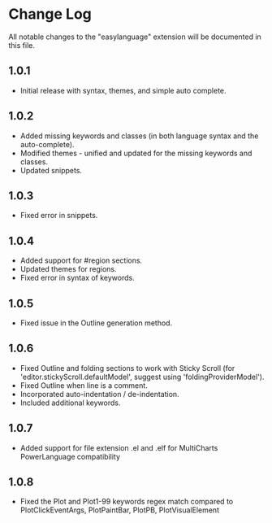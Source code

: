 # Change Log

All notable changes to the "easylanguage" extension will be documented in this file.


## 1.0.1

- Initial release with syntax, themes, and simple auto complete.


## 1.0.2

- Added missing keywords and classes (in both language syntax and the auto-complete). 
- Modified themes - unified and updated for the missing keywords and classes. 
- Updated snippets. 


## 1.0.3 
- Fixed error in snippets. 


## 1.0.4
 - Added support for #region sections. 
 - Updated themes for regions.
 - Fixed error in syntax of keywords. 


## 1.0.5
 - Fixed issue in the Outline generation method.


## 1.0.6
 - Fixed Outline and folding sections to work with Sticky Scroll (for 'editor.stickyScroll.defaultModel', suggest using 'foldingProviderModel'). 
 - Fixed Outline when line is a comment. 
 - Incorporated auto-indentation / de-indentation. 
 - Included additional keywords. 


## 1.0.7
 - Added support for file extension .el and .elf for MultiCharts PowerLanguage compatibility


## 1.0.8
 - Fixed the Plot and Plot1-99 keywords regex match compared to PlotClickEventArgs, PlotPaintBar, PlotPB, PlotVisualElement